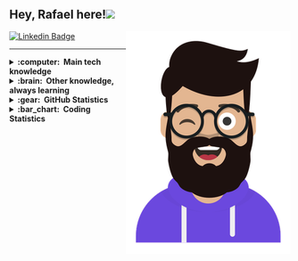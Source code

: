 ## Hey, Rafael here!<img src="https://media.giphy.com/media/hvRJCLFzcasrR4ia7z/giphy.gif" width="25px">

<img src = 'https://github.com/rmneves92/rmneves92/blob/main/images/avatar.png?raw=true' alt='Rafael Neves' align='right'/>

[![Linkedin Badge](https://img.shields.io/badge/LinkedIn-0077B5?style=for-the-badge&logo=linkedin&logoColor=white)](https://www.linkedin.com/in/rmneves/) 
<!-- [![Outlook Badge](https://img.shields.io/badge/Microsoft_Outlook-0078D4?style=for-the-badge&logo=microsoft-outlook&logoColor=white&link=mailto:rafael.moraisneves@outlook.com)](mailto:rafael.moraisneves@outlook.com)  -->

<hr/>

<details>
  <summary><b>:computer: &nbsp;Main tech knowledge</b></summary>
  <br/>

[![React](https://img.shields.io/badge/React-20232A?style=for-the-badge&logo=react&logoColor=61DAFB)](https://reactjs.org/)&nbsp;
[![NextJS](https://img.shields.io/badge/next.js-000000?style=for-the-badge&logo=nextdotjs&logoColor=white)](https://nextjs.org/)&nbsp;
[![Angular](https://img.shields.io/badge/Angular-DD0031?style=for-the-badge&logo=angular&logoColor=white)](https://angular.io/)&nbsp;
[![React Native](https://img.shields.io/badge/React_Native-20232A?style=for-the-badge&logo=react&logoColor=61DAFB)](https://reactnative.dev/)&nbsp;\
[![Redux](https://img.shields.io/badge/Redux-593D88?style=for-the-badge&logo=redux&logoColor=white)](https://redux.js.org/)&nbsp;
![HTML5](https://img.shields.io/badge/HTML5-E34F26?style=for-the-badge&logo=html5&logoColor=white)&nbsp;
![CSS3](https://img.shields.io/badge/CSS3-1572B6?style=for-the-badge&logo=css3&logoColor=white)&nbsp;
![JavaScript](https://img.shields.io/badge/JavaScript-F7DF1E?style=for-the-badge&logo=javascript&logoColor=black)&nbsp;\
[![TypeScript](https://img.shields.io/badge/TypeScript-007ACC?style=for-the-badge&logo=typescript&logoColor=white)](https://www.typescriptlang.org/)&nbsp;
![Cypress](https://img.shields.io/badge/Cypress-17202C?style=for-the-badge&logo=cypress&logoColor=white)&nbsp;
![Git](https://img.shields.io/badge/Git-F05032?style=for-the-badge&logo=git&logoColor=white)&nbsp;
![Styled-Components](https://img.shields.io/badge/styled--components-DB7093?style=for-the-badge&logo=styled-components&logoColor=white)&nbsp;\
![GRAPHQL](https://img.shields.io/badge/GraphQl-E10098?style=for-the-badge&logo=graphql&logoColor=white)&nbsp;
![Sass](https://img.shields.io/badge/Sass-CC6699?style=for-the-badge&logo=sass&logoColor=white)&nbsp;  
  
</details>

<details>
  <summary><b>:brain: &nbsp;Other knowledge, always learning</b></summary>
  <br/>
  
![AWS](https://img.shields.io/badge/Amazon_AWS-232F3E?style=for-the-badge&logo=amazon-aws&logoColor=white)&nbsp;
![Tailwind](https://img.shields.io/badge/Tailwind_CSS-38B2AC?style=for-the-badge&logo=tailwind-css&logoColor=white)&nbsp;
![Bootstrap](https://img.shields.io/badge/Bootstrap-563D7C?style=for-the-badge&logo=bootstrap&logoColor=white)&nbsp;
![jQuery](https://img.shields.io/badge/jQuery-0769AD?style=for-the-badge&logo=jquery&logoColor=white)&nbsp;\
![Jest](https://img.shields.io/badge/Jest-C21325?style=for-the-badge&logo=jest&logoColor=white)&nbsp;
![GitHub](https://img.shields.io/badge/GitHub-100000?style=for-the-badge&logo=github&logoColor=white)&nbsp;
![Linux](https://img.shields.io/badge/Linux-FCC624?style=for-the-badge&logo=linux&logoColor=black)
![VSCode](https://img.shields.io/badge/Visual_Studio_Code-0078D4?style=for-the-badge&logo=visual%20studio%20code&logoColor=white)&nbsp;\
![Arduino](https://img.shields.io/badge/Arduino_IDE-00979D?style=for-the-badge&logo=arduino&logoColor=white)&nbsp;
![NodeJS](https://img.shields.io/badge/Node.js-339933?style=for-the-badge&logo=nodedotjs&logoColor=white)&nbsp;

</details>

<details>
  <summary><b>:gear: &nbsp;GitHub Statistics</b></summary>
  <br/><br/><br/><br/>
    <p align="center">
        <img height="137px" src="https://github-readme-streak-stats.herokuapp.com/?user=rmneves92&hide_border=true&theme=nightowl" />
    </p>
    <p align="center">
        <img height="137px" src="https://github-readme-stats.vercel.app/api?username=rmneves92&hide_title=true&hide_border=true&show_icons=true&include_all_commits=true&count_private=true&line_height=21&theme=nightowl" /> <img height="137px" src="https://github-readme-stats.vercel.app/api/top-langs/?username=rmneves92&hide=html&hide_title=true&hide_border=true&layout=compact&langs_count=8&theme=nightowl" />
    </p>
</details>

<details>
  <summary><b>:bar_chart: &nbsp;Coding Statistics</b></summary>
  <br/>
  
<!--START_SECTION:waka-->
![Profile Views](http://img.shields.io/badge/Profile%20Views-67-blue)

**I'm an Early 🐤** 

```text
🌞 Morning    96 commits     ████████░░░░░░░░░░░░░░░░░   33.45% 
🌆 Daytime    115 commits    ██████████░░░░░░░░░░░░░░░   40.07% 
🌃 Evening    69 commits     ██████░░░░░░░░░░░░░░░░░░░   24.04% 
🌙 Night      7 commits      ░░░░░░░░░░░░░░░░░░░░░░░░░   2.44%

```
📅 **I'm Most Productive on Saturday** 

```text
Monday       39 commits     ███░░░░░░░░░░░░░░░░░░░░░░   13.59% 
Tuesday      56 commits     █████░░░░░░░░░░░░░░░░░░░░   19.51% 
Wednesday    33 commits     ███░░░░░░░░░░░░░░░░░░░░░░   11.5% 
Thursday     36 commits     ███░░░░░░░░░░░░░░░░░░░░░░   12.54% 
Friday       34 commits     ███░░░░░░░░░░░░░░░░░░░░░░   11.85% 
Saturday     57 commits     █████░░░░░░░░░░░░░░░░░░░░   19.86% 
Sunday       32 commits     ██░░░░░░░░░░░░░░░░░░░░░░░   11.15%

```


📊 **This Week I Spent My Time On** 

```text
```


 Last Updated on 23/11/2021
<!--END_SECTION:waka-->
</details>



<br/>

<!-- <p align="right">
<img src="https://komarev.com/ghpvc/?username=rmneves92&style=plastic&label=Views"><img>
</p> -->
